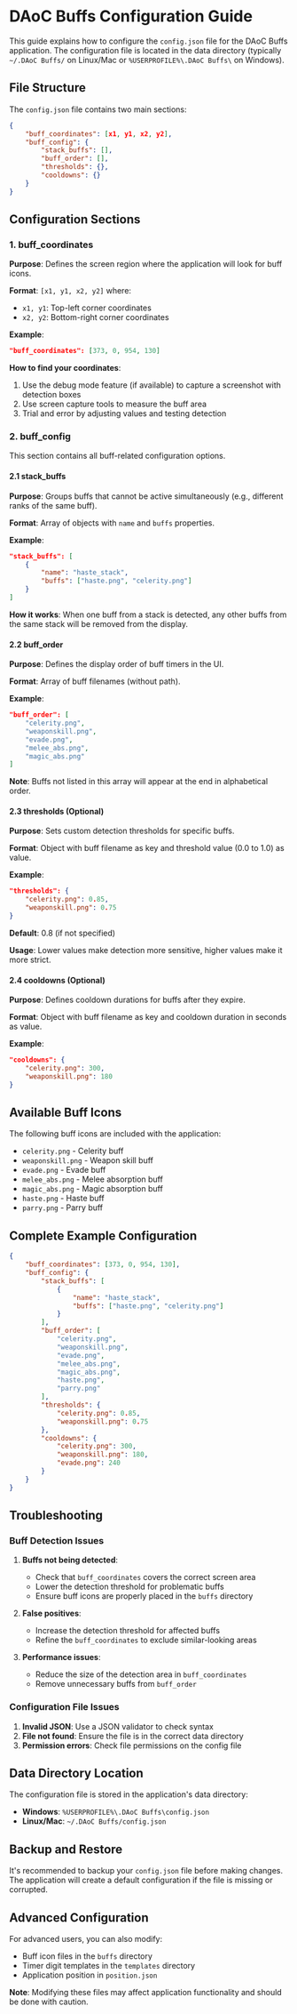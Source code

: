 # DAoC Buffs Configuration Guide

This guide explains how to configure the `config.json` file for the DAoC Buffs application. The configuration file is located in the data directory (typically `~/.DAoC Buffs/` on Linux/Mac or `%USERPROFILE%\.DAoC Buffs\` on Windows).

## File Structure

The `config.json` file contains two main sections:

```json
{
    "buff_coordinates": [x1, y1, x2, y2],
    "buff_config": {
        "stack_buffs": [],
        "buff_order": [],
        "thresholds": {},
        "cooldowns": {}
    }
}
```

## Configuration Sections

### 1. buff_coordinates

**Purpose**: Defines the screen region where the application will look for buff icons.

**Format**: `[x1, y1, x2, y2]` where:
- `x1, y1`: Top-left corner coordinates
- `x2, y2`: Bottom-right corner coordinates

**Example**:
```json
"buff_coordinates": [373, 0, 954, 130]
```

**How to find your coordinates**:
1. Use the debug mode feature (if available) to capture a screenshot with detection boxes
2. Use screen capture tools to measure the buff area
3. Trial and error by adjusting values and testing detection

### 2. buff_config

This section contains all buff-related configuration options.

#### 2.1 stack_buffs

**Purpose**: Groups buffs that cannot be active simultaneously (e.g., different ranks of the same buff).

**Format**: Array of objects with `name` and `buffs` properties.

**Example**:
```json
"stack_buffs": [
    {
        "name": "haste_stack",
        "buffs": ["haste.png", "celerity.png"]
    }
]
```

**How it works**: When one buff from a stack is detected, any other buffs from the same stack will be removed from the display.

#### 2.2 buff_order

**Purpose**: Defines the display order of buff timers in the UI.

**Format**: Array of buff filenames (without path).

**Example**:
```json
"buff_order": [
    "celerity.png",
    "weaponskill.png",
    "evade.png",
    "melee_abs.png",
    "magic_abs.png"
]
```

**Note**: Buffs not listed in this array will appear at the end in alphabetical order.

#### 2.3 thresholds (Optional)

**Purpose**: Sets custom detection thresholds for specific buffs.

**Format**: Object with buff filename as key and threshold value (0.0 to 1.0) as value.

**Example**:
```json
"thresholds": {
    "celerity.png": 0.85,
    "weaponskill.png": 0.75
}
```

**Default**: 0.8 (if not specified)

**Usage**: Lower values make detection more sensitive, higher values make it more strict.

#### 2.4 cooldowns (Optional)

**Purpose**: Defines cooldown durations for buffs after they expire.

**Format**: Object with buff filename as key and cooldown duration in seconds as value.

**Example**:
```json
"cooldowns": {
    "celerity.png": 300,
    "weaponskill.png": 180
}
```

## Available Buff Icons

The following buff icons are included with the application:
- `celerity.png` - Celerity buff
- `weaponskill.png` - Weapon skill buff
- `evade.png` - Evade buff
- `melee_abs.png` - Melee absorption buff
- `magic_abs.png` - Magic absorption buff
- `haste.png` - Haste buff
- `parry.png` - Parry buff

## Complete Example Configuration

```json
{
    "buff_coordinates": [373, 0, 954, 130],
    "buff_config": {
        "stack_buffs": [
            {
                "name": "haste_stack",
                "buffs": ["haste.png", "celerity.png"]
            }
        ],
        "buff_order": [
            "celerity.png",
            "weaponskill.png",
            "evade.png",
            "melee_abs.png",
            "magic_abs.png",
            "haste.png",
            "parry.png"
        ],
        "thresholds": {
            "celerity.png": 0.85,
            "weaponskill.png": 0.75
        },
        "cooldowns": {
            "celerity.png": 300,
            "weaponskill.png": 180,
            "evade.png": 240
        }
    }
}
```

## Troubleshooting

### Buff Detection Issues

1. **Buffs not being detected**:
   - Check that `buff_coordinates` covers the correct screen area
   - Lower the detection threshold for problematic buffs
   - Ensure buff icons are properly placed in the `buffs` directory

2. **False positives**:
   - Increase the detection threshold for affected buffs
   - Refine the `buff_coordinates` to exclude similar-looking areas

3. **Performance issues**:
   - Reduce the size of the detection area in `buff_coordinates`
   - Remove unnecessary buffs from `buff_order`

### Configuration File Issues

1. **Invalid JSON**: Use a JSON validator to check syntax
2. **File not found**: Ensure the file is in the correct data directory
3. **Permission errors**: Check file permissions on the config file

## Data Directory Location

The configuration file is stored in the application's data directory:

- **Windows**: `%USERPROFILE%\.DAoC Buffs\config.json`
- **Linux/Mac**: `~/.DAoC Buffs/config.json`

## Backup and Restore

It's recommended to backup your `config.json` file before making changes. The application will create a default configuration if the file is missing or corrupted.

## Advanced Configuration

For advanced users, you can also modify:
- Buff icon files in the `buffs` directory
- Timer digit templates in the `templates` directory
- Application position in `position.json`

**Note**: Modifying these files may affect application functionality and should be done with caution. 